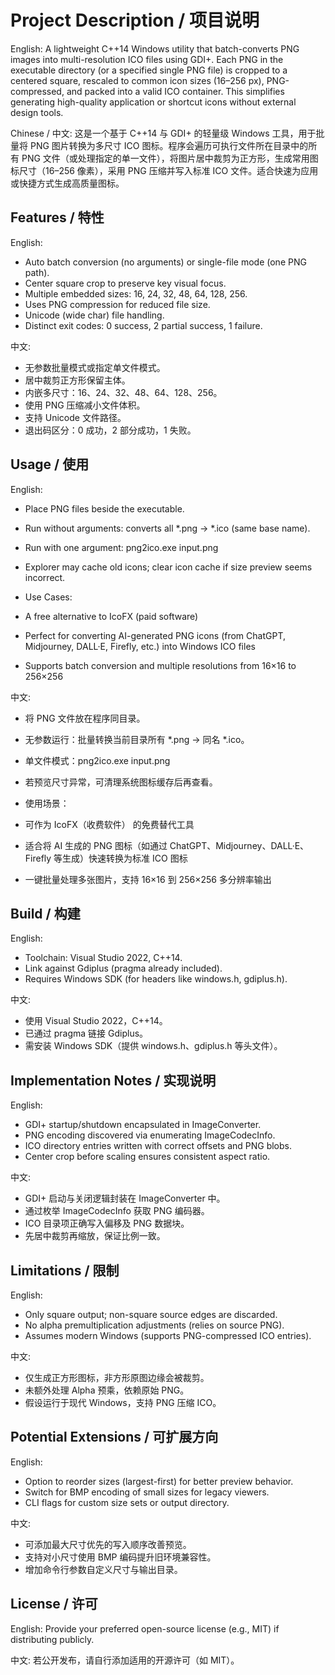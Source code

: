 # Project Description / 项目说明

English:
A lightweight C++14 Windows utility that batch-converts PNG images into multi-resolution ICO files using GDI+. Each PNG in the executable directory (or a specified single PNG file) is cropped to a centered square, rescaled to common icon sizes (16–256 px), PNG-compressed, and packed into a valid ICO container. This simplifies generating high-quality application or shortcut icons without external design tools.

Chinese / 中文:
这是一个基于 C++14 与 GDI+ 的轻量级 Windows 工具，用于批量将 PNG 图片转换为多尺寸 ICO 图标。程序会遍历可执行文件所在目录中的所有 PNG 文件（或处理指定的单一文件），将图片居中裁剪为正方形，生成常用图标尺寸（16–256 像素），采用 PNG 压缩并写入标准 ICO 文件。适合快速为应用或快捷方式生成高质量图标。

## Features / 特性
English:
- Auto batch conversion (no arguments) or single-file mode (one PNG path).
- Center square crop to preserve key visual focus.
- Multiple embedded sizes: 16, 24, 32, 48, 64, 128, 256.
- Uses PNG compression for reduced file size.
- Unicode (wide char) file handling.
- Distinct exit codes: 0 success, 2 partial success, 1 failure.

中文:
- 无参数批量模式或指定单文件模式。
- 居中裁剪正方形保留主体。
- 内嵌多尺寸：16、24、32、48、64、128、256。
- 使用 PNG 压缩减小文件体积。
- 支持 Unicode 文件路径。
- 退出码区分：0 成功，2 部分成功，1 失败。

## Usage / 使用
English:
- Place PNG files beside the executable.
- Run without arguments: converts all *.png → *.ico (same base name).
- Run with one argument: png2ico.exe input.png
- Explorer may cache old icons; clear icon cache if size preview seems incorrect.

- Use Cases:
-   A free alternative to IcoFX (paid software)
-   Perfect for converting AI-generated PNG icons (from ChatGPT, Midjourney, DALL·E, Firefly, etc.) into Windows ICO files
-   Supports batch conversion and multiple resolutions from 16×16 to 256×256

中文:
- 将 PNG 文件放在程序同目录。
- 无参数运行：批量转换当前目录所有 *.png → 同名 *.ico。
- 单文件模式：png2ico.exe input.png
- 若预览尺寸异常，可清理系统图标缓存后再查看。

- 使用场景：
-   可作为 IcoFX（收费软件） 的免费替代工具
-   适合将 AI 生成的 PNG 图标（如通过 ChatGPT、Midjourney、DALL·E、Firefly 等生成）快速转换为标准 ICO 图标
-   一键批量处理多张图片，支持 16×16 到 256×256 多分辨率输出

## Build / 构建
English:
- Toolchain: Visual Studio 2022, C++14.
- Link against Gdiplus (pragma already included).
- Requires Windows SDK (for headers like windows.h, gdiplus.h).

中文:
- 使用 Visual Studio 2022，C++14。
- 已通过 pragma 链接 Gdiplus。
- 需安装 Windows SDK（提供 windows.h、gdiplus.h 等头文件）。

## Implementation Notes / 实现说明
English:
- GDI+ startup/shutdown encapsulated in ImageConverter.
- PNG encoding discovered via enumerating ImageCodecInfo.
- ICO directory entries written with correct offsets and PNG blobs.
- Center crop before scaling ensures consistent aspect ratio.

中文:
- GDI+ 启动与关闭逻辑封装在 ImageConverter 中。
- 通过枚举 ImageCodecInfo 获取 PNG 编码器。
- ICO 目录项正确写入偏移及 PNG 数据块。
- 先居中裁剪再缩放，保证比例一致。

## Limitations / 限制
English:
- Only square output; non-square source edges are discarded.
- No alpha premultiplication adjustments (relies on source PNG).
- Assumes modern Windows (supports PNG-compressed ICO entries).

中文:
- 仅生成正方形图标，非方形原图边缘会被裁剪。
- 未额外处理 Alpha 预乘，依赖原始 PNG。
- 假设运行于现代 Windows，支持 PNG 压缩 ICO。

## Potential Extensions / 可扩展方向
English:
- Option to reorder sizes (largest-first) for better preview behavior.
- Switch for BMP encoding of small sizes for legacy viewers.
- CLI flags for custom size sets or output directory.

中文:
- 可添加最大尺寸优先的写入顺序改善预览。
- 支持对小尺寸使用 BMP 编码提升旧环境兼容性。
- 增加命令行参数自定义尺寸与输出目录。

## License / 许可
English:
Provide your preferred open-source license (e.g., MIT) if distributing publicly.

中文:
若公开发布，请自行添加适用的开源许可（如 MIT）。
